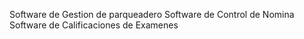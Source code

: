 Software de Gestion de parqueadero
Software de Control de Nomina
Software de Calificaciones de Examenes